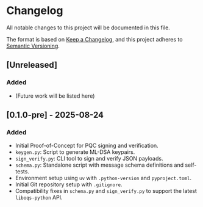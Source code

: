 # Changelog

All notable changes to this project will be documented in this file.

The format is based on [Keep a Changelog](https://keepachangelog.com/en/1.0.0/),
and this project adheres to [Semantic Versioning](https://semver.org/spec/v2.0.0.html).

## [Unreleased]

### Added
- (Future work will be listed here)

## [0.1.0-pre] - 2025-08-24

### Added
- Initial Proof-of-Concept for PQC signing and verification.
- `keygen.py`: Script to generate ML-DSA keypairs.
- `sign_verify.py`: CLI tool to sign and verify JSON payloads.
- `schema.py`: Standalone script with message schema definitions and self-tests.
- Environment setup using `uv` with `.python-version` and `pyproject.toml`.
- Initial Git repository setup with `.gitignore`.
- Compatibility fixes in `schema.py` and `sign_verify.py` to support the latest `liboqs-python` API.
